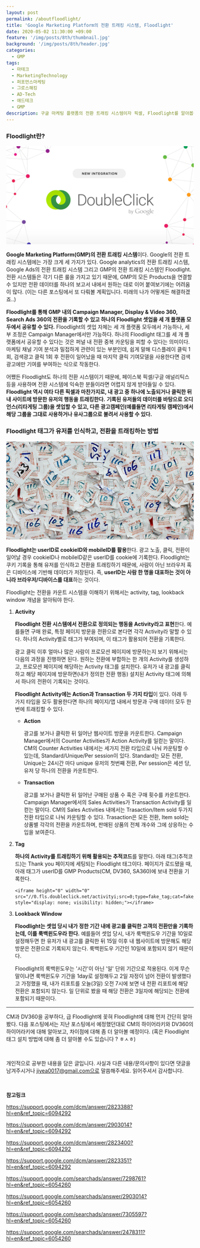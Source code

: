 ```yaml
---
layout: post
permalink: /aboutfloodlight/
title: 'Google Marketing Platform의 전환 트래킹 시스템, Floodlight'
date: 2020-05-02 11:30:00 +09:00
feature: '/img/posts/8th/thumbnail.jpg'
background: '/img/posts/8th/header.jpg'
categories:
  - GMP
tags:
  - 마테크
  - MarketingTechnology
  - 퍼포먼스마케팅
  - 그로스해킹
  - AD-Tech
  - 애드테크
  - GMP
description: 구글 마케팅 플랫폼의 전환 트래킹 시스템이자 픽셀, Floodlight를 알아봅니다.
---
```

### Floodlight란? 

![doubleclick 로고 이미지](/img/posts/8th/thumbnail.jpg)

**Google Marketing Platform(GMP)의 전환 트래킹 시스템**이다. Google의 전환 트래킹 시스템에는 가장 크게 세 가지가 있다. Google analytics의 전환 트래킹 시스템, Google Ads의 전환 트래킹 시스템 그리고 GMP의 전환 트래킹 시스템인 Floodlight. 전환 시스템들은 각기 다른 룰을 가지고 있기 때문에, GMP의 모든 Products을 연결할 수 있지만 전환 데이터를 하나의 보고서 내에서 원하는 대로 이어 붙여보기에는 어려움이 많다. (이는 다른 포스팅에서 또 다뤄볼 계획입니다. 미래의 나가 어떻게든 해결하겠죠..)

**Floodlight를 통해 GMP 내의 Campaign Manager, Display & Video 360, Search Ads 360의 전환을 기록할 수 있고 하나의 Floodlight 셋업을 세 개 플랫폼 모두에서 공유할 수 있다.** Floodlight의 셋업 자체는 세 개 플랫폼 모두에서 가능하나, 세부 조정은 Campaign Manager에서만 가능하다. 하나의 Floodlight 태그를 세 개 플랫폼에서 공유할 수 있다는 것은 퍼널 내 전환 중복 카운팅을 피할 수 있다는 의미이다. 마케팅 채널 기여 분석과 밀접하게 관련이 있는 부분인데, 쉽게 말해 디스플레이 클릭 1회, 검색광고 클릭 1회 후 전환이 일어났을 때 마지막 클릭 기여모델을 사용한다면 검색광고에만 기여를 부여하는 식으로 작동한다.  

어쨌든 Floodlight도 하나의 전환 시스템이기 때문에, 페이스북 픽셀/구글 애널리틱스 등을 사용하며 전환 시스템에 익숙한 분들이라면 어렵지 않게 받아들일 수 있다. **Floodlight 역시 여타 다른 픽셀과 마찬가지로, 내 광고 중 하나에 노출되거나 클릭한 뒤 내 사이트에 방문한 유저의 행동을 트래킹한다.** **기록된 유저들의 데이터를 바탕으로 오디언스(리타게팅 그룹)을 셋업할 수 있고, 다른 광고캠페인(예를들면 리타게팅 캠페인)에서 해당 그룹을 그대로 사용하거나 유사그룹으로 불려서 사용할 수 있다.**



### Floodlight 태그가 유저를 인식하고, 전환을 트래킹하는 방법

![identifications 이미지](/img/posts/8th/identifications.jpg)

**Floodlight는 userID로 cookieID와 mobileID를 활용**한다. 광고 노출, 클릭, 전환이 일어날 경우 cookieID나 mobileID같은 userID를 cookie에 기록한다. Floodlight는 쿠키 기록을 통해 유저를 인식하고 전환을 트래킹하기 때문에, 사람이 아닌 브라우저 혹은 디바이스에 기반해 데이터가 저장된다. 즉, **userID는 사람 한 명을 대표하는 것이 아니라 브라우저/디바이스를 대표**하는 것이다.

Floodlight는 전환을 카운트 시스템을 이해하기 위해서는 activity, tag, lookback window 개념을 알아둬야 한다.

1. **Activity**

   **Floodlight 전환 시스템에서 전환으로 정의되는 행동을 Activity라고 표현**한다. 예를들면 구매 완료, 특정 페이지 방문을 전환으로 본다면 각각 Activity라 말할 수 있다. 하나의 Activity별로 태그가 부여되며, 이 태그가 활용되어 전환을 기록한다.

   광고 클릭 이후 얼마나 많은 사람이 프로모션 페이지에 방문하는지 보기 위해서는 다음의 과정을 진행하면 된다. 원하는 전환에 부합하는 한 개의 Activity를 생성하고, 프로모션 페이지에 해당하는 Activity 태그를 설치한다. 유저가 내 광고를 클릭하고 해당 페이지에 방문하면(내가 정의한 전환 행동) 설치된 Activity 태그에 의해서 하나의 전환이 기록되는 것이다.  

   **Floodlight Activity에는 Action과 Transaction 두 가지 타입**이 있다. 아래 두 가지 타입을 모두 활용한다면 하나의 페이지/앱 내에서 방문과 구매 데이터 모두 한번에 트래킹할 수 있다.

   - **Action**

     광고를 보거나 클릭한 뒤 일어난 웹사이트 방문을 카운트한다. Campaign Manager에서의 Counter Activities가 Action Activity를 일컫는 말이다. CM의 Counter Activities 내에서는 세가지 전환 타입으로 나눠 카운팅할 수 있는데, Standard/Unique/Per session이 있다. Standard는 모든 전환, Unique는 24시간 마다 unique 유저의 첫번째 전환, Per session은 세션 당, 유저 당 하나의 전환을 카운트한다.

   - **Transaction**

     광고를 보거나 클릭한 뒤 일어난 구매된 상품 수 혹은 구매 횟수를 카운트한다. Campaign Manager에서의 Sales Activities가 Transaction Activity를 일컫는 말이다. CM의 Sales Activities 내에서는 Trasaction/Item sold 두가지 전환 타입으로 나눠 카운팅할 수 있다. Trasaction은 모든 전환, Item sold는 상품별 각각의 전환을 카운트하며, 판매된 상품의 전체 개수와 그에 상응하는 수입을 보여준다.

2. **Tag**

   **하나의 Activity를 트래킹하기 위해 활용되는 추적코드**를 말한다. 아래 태그(추적코드)는 Thank you 페이지에 세팅되는 Floodlight 태그이다. 페이지가 로드됐을 때, 아래 태그가 userID를 GMP Products(CM, DV360, SA360)에 보내 전환을 기록한다.

   ```
   <iframe height="0" width="0" src="//0.fls.doubleclick.net/activityi;src=0;type=fake_tag;cat=fake_tag;u=4771963;qty=1;cost=129.97;ord=4771963;~oref=http%3A//mysite.com/checkout?" style="display: none; visibility: hidden;"></iframe>
   ```

3. **Lookback Window**

   **Floodlight는 셋업 당시 내가 정한 기간 내에 광고를 클릭한 고객의 전환만을 기록하는데, 이를 룩백윈도우라 한다.** 예를들어 셋업 당시, 내가 룩백윈도우 기간을 10일로 설정해두면 한 유저가 내 광고를 클릭한 뒤 15일 이후 내 웹사이트에 방문해도 해당 방문은 전환으로 기록되지 않는다. 룩백윈도우 기간인 10일에 포함되지 않기 때문이다.

   Floodlight의 룩백윈도우는 '시간'이 아닌 '일' 단위 기간으로 적용된다. 이게 무슨 말이냐면 룩백윈도우 기간을 1day로 설정해두고 2일 자정이 넘어 전환이 발생했다고 가정했을 때, 내가 리포트를 오늘(3일) 오전 7시에 보면 내 전환 리포트에 해당 전환은 포함되지 않는다. 일 단위로 봤을 때 해당 전환은 3일자에 해당되는 전환에 포함되기 때문이다.

---

CM과 DV360을 공부하다, 급 Floodlight에 꽂혀 Floodlight에 대해 먼저 간단히 알아봤다. 다음 포스팅에서는 지난 포스팅에서 예정했던대로 CM의 하이어라키와 DV360의 하이어라키에 대해 알아보고, 차이점에 대해 좀 더 알아볼 예정이다. (혹은 Floodlight 태그 설치 방법에 대해 좀 더 알아볼 수도 있습니다 ? ㅎㅅㅎ)

<br>

개인적으로 공부한 내용을 담은 글입니다. 사실과 다른 내용/문의사항이 있다면 댓글을 남겨주시거나 jiyea0017@gmail.com으로 말씀해주세요. 읽어주셔서 감사합니다.

<br>

**참고링크**<br>

<https://support.google.com/dcm/answer/2823388?hl=en&ref_topic=6094292>

<https://support.google.com/dcm/answer/2903014?hl=en&ref_topic=6094292>

<https://support.google.com/dcm/answer/2823400?hl=en&ref_topic=6094292>

<https://support.google.com/dcm/answer/2823351?hl=en&ref_topic=6094292>

<https://support.google.com/searchads/answer/7298761?hl=en&ref_topic=6054260>

<https://support.google.com/searchads/answer/2903014?hl=en&ref_topic=6054260>

<https://support.google.com/searchads/answer/7305597?hl=en&ref_topic=6054260>

<https://support.google.com/searchads/answer/2478311?hl=en&ref_topic=6054260>
